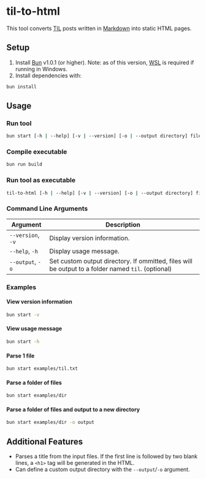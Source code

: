 # til-to-html

This tool converts [TIL](https://simonwillison.net/2022/Nov/6/what-to-blog-about/) posts written in [Markdown](https://www.markdownguide.org/) into static HTML pages.

## Setup

1. Install [Bun](https://bun.sh/) v1.0.1 (or higher). Note: as of this version, [WSL](https://learn.microsoft.com/en-us/windows/wsl/install) is required if running in Windows.
2. Install dependencies with:

```bash
bun install
```

## Usage

### Run tool

```bash
bun start [-h | --help] [-v | --version] [-o | --output directory] filename | directory
```

### Compile executable

```bash
bun run build
```

### Run tool as executable

```bash
til-to-html [-h | --help] [-v | --version] [-o | --output directory] filename | directory
```

### Command Line Arguments

| Argument          | Description                                                                                        |
| ----------------- | -------------------------------------------------------------------------------------------------- |
| `--version`, `-v` | Display version information.                                                                       |
| `--help`, `-h`    | Display usage message.                                                                             |
| `--output`, `-o`  | Set custom output directory. If ommitted, files will be output to a folder named `til`. (optional) |

### Examples

#### View version information

```bash
bun start -v
```

#### View usage message

```bash
bun start -h
```

#### Parse 1 file

```bash
bun start examples/til.txt
```

#### Parse a folder of files

```bash
bun start examples/dir
```

#### Parse a folder of files and output to a new directory

```bash
bun start examples/dir -o output
```

## Additional Features

- Parses a title from the input files. If the first line is followed by two blank lines, a `<h1>` tag will be generated in the HTML.
- Can define a custom output directory with the `--output`/`-o` argument.
